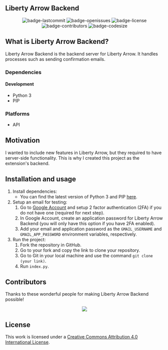 ## Liberty Arrow Backend

<p align="center">
  <img alt="badge-lastcommit" src="https://img.shields.io/github/last-commit/GaryHilares/Liberty-Arrow-backend?style=for-the-badge">
  <img alt="badge-openissues" src="https://img.shields.io/github/issues-raw/GaryHilares/Liberty-Arrow-backend?style=for-the-badge">
  <img alt="badge-license" src="https://img.shields.io/github/license/GaryHilares/Liberty-Arrow-backend?style=for-the-badge">
  <img alt="badge-contributors" src="https://img.shields.io/github/contributors/GaryHilares/Liberty-Arrow-backend?style=for-the-badge">
  <img alt="badge-codesize" src="https://img.shields.io/github/languages/code-size/GaryHilares/Liberty-Arrow-backend?style=for-the-badge">
</p>

## What is Liberty Arrow Backend?
Liberty Arrow Backend is the backend server for Liberty Arrow. It handles processes such as sending confirmation emails.

### Dependencies
#### Development
- Python 3
- PIP

### Platforms
- API

## Motivation
I wanted to include new features in Liberty Arrow, but they required to have server-side functionality. This is why I created this project as the extension's backend.

## Installation and usage
1. Install dependencies:
    - You can find the latest version of Python 3 and PIP [here](https://www.python.org/downloads/).
2. Setup an email for testing:
    1. Go to [Google Account](https://myaccount.google.com/) and setup 2 factor authentication (2FA) if you do not have one (required for next step).
    2. In Google Account, create an application password for Liberty Arrow Backend (you will only have this option if you have 2FA enabled).
    3. Add your email and application password as the `GMAIL_USERNAME` and `GMAIL_APP_PASSWORD` environment variables, respectively.
3. Run the project:
    1. Fork the repository in GitHub.
    2. Go to your fork and copy the link to clone your repository.
    3. Go to Git in your local machine and use the command `git clone (your link)`.
    4. Run `index.py`.


## Contributors
Thanks to these wonderful people for making Liberty Arrow Backend possible!

<p align="center"><a href="https://github.com/GaryHilares/Liberty-Arrow-backend/graphs/contributors"><img src="https://contrib.rocks/image?repo=GaryHilares/Liberty-Arrow-backend"></a></p>


## License
This work is licensed under a [Creative Commons Attribution 4.0 International License](https://github.com/GaryHilares/Liberty-Arrow-backend/blob/main/LICENSE).